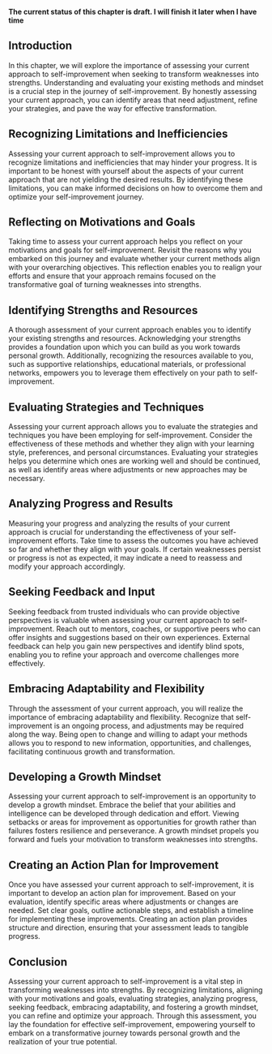 **The current status of this chapter is draft. I will finish it later when I have time**

Introduction
------------

In this chapter, we will explore the importance of assessing your current approach to self-improvement when seeking to transform weaknesses into strengths. Understanding and evaluating your existing methods and mindset is a crucial step in the journey of self-improvement. By honestly assessing your current approach, you can identify areas that need adjustment, refine your strategies, and pave the way for effective transformation.

Recognizing Limitations and Inefficiencies
------------------------------------------

Assessing your current approach to self-improvement allows you to recognize limitations and inefficiencies that may hinder your progress. It is important to be honest with yourself about the aspects of your current approach that are not yielding the desired results. By identifying these limitations, you can make informed decisions on how to overcome them and optimize your self-improvement journey.

Reflecting on Motivations and Goals
-----------------------------------

Taking time to assess your current approach helps you reflect on your motivations and goals for self-improvement. Revisit the reasons why you embarked on this journey and evaluate whether your current methods align with your overarching objectives. This reflection enables you to realign your efforts and ensure that your approach remains focused on the transformative goal of turning weaknesses into strengths.

Identifying Strengths and Resources
-----------------------------------

A thorough assessment of your current approach enables you to identify your existing strengths and resources. Acknowledging your strengths provides a foundation upon which you can build as you work towards personal growth. Additionally, recognizing the resources available to you, such as supportive relationships, educational materials, or professional networks, empowers you to leverage them effectively on your path to self-improvement.

Evaluating Strategies and Techniques
------------------------------------

Assessing your current approach allows you to evaluate the strategies and techniques you have been employing for self-improvement. Consider the effectiveness of these methods and whether they align with your learning style, preferences, and personal circumstances. Evaluating your strategies helps you determine which ones are working well and should be continued, as well as identify areas where adjustments or new approaches may be necessary.

Analyzing Progress and Results
------------------------------

Measuring your progress and analyzing the results of your current approach is crucial for understanding the effectiveness of your self-improvement efforts. Take time to assess the outcomes you have achieved so far and whether they align with your goals. If certain weaknesses persist or progress is not as expected, it may indicate a need to reassess and modify your approach accordingly.

Seeking Feedback and Input
--------------------------

Seeking feedback from trusted individuals who can provide objective perspectives is valuable when assessing your current approach to self-improvement. Reach out to mentors, coaches, or supportive peers who can offer insights and suggestions based on their own experiences. External feedback can help you gain new perspectives and identify blind spots, enabling you to refine your approach and overcome challenges more effectively.

Embracing Adaptability and Flexibility
--------------------------------------

Through the assessment of your current approach, you will realize the importance of embracing adaptability and flexibility. Recognize that self-improvement is an ongoing process, and adjustments may be required along the way. Being open to change and willing to adapt your methods allows you to respond to new information, opportunities, and challenges, facilitating continuous growth and transformation.

Developing a Growth Mindset
---------------------------

Assessing your current approach to self-improvement is an opportunity to develop a growth mindset. Embrace the belief that your abilities and intelligence can be developed through dedication and effort. Viewing setbacks or areas for improvement as opportunities for growth rather than failures fosters resilience and perseverance. A growth mindset propels you forward and fuels your motivation to transform weaknesses into strengths.

Creating an Action Plan for Improvement
---------------------------------------

Once you have assessed your current approach to self-improvement, it is important to develop an action plan for improvement. Based on your evaluation, identify specific areas where adjustments or changes are needed. Set clear goals, outline actionable steps, and establish a timeline for implementing these improvements. Creating an action plan provides structure and direction, ensuring that your assessment leads to tangible progress.

Conclusion
----------

Assessing your current approach to self-improvement is a vital step in transforming weaknesses into strengths. By recognizing limitations, aligning with your motivations and goals, evaluating strategies, analyzing progress, seeking feedback, embracing adaptability, and fostering a growth mindset, you can refine and optimize your approach. Through this assessment, you lay the foundation for effective self-improvement, empowering yourself to embark on a transformative journey towards personal growth and the realization of your true potential.
